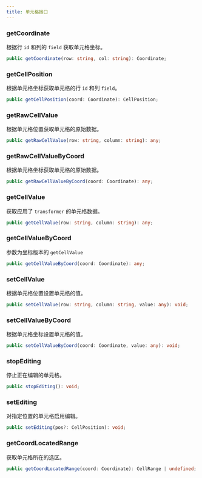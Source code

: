 ```yaml
---
title: 单元格接口
---
```


### getCoordinate

根据行 `id` 和列的 `field` 获取单元格坐标。

```typescript
public getCoordinate(row: string, col: string): Coordinate;
```

### getCellPosition

根据单元格坐标获取单元格的行 `id` 和列 `field`。

```typescript
public getCellPosition(coord: Coordinate): CellPosition;
```

### getRawCellValue

根据单元格位置获取单元格的原始数据。

```typescript
public getRawCellValue(row: string, column: string): any;
```

### getRawCellValueByCoord

根据单元格坐标获取单元格的原始数据。

```typescript
public getRawCellValueByCoord(coord: Coordinate): any;
```

### getCellValue

获取应用了 `transformer` 的单元格数据。

```typescript
public getCellValue(row: string, column: string): any;
```

### getCellValueByCoord

参数为坐标版本的 `getCellValue`

```typescript
public getCellValueByCoord(coord: Coordinate): any;
```

### setCellValue

根据单元格位置设置单元格的值。

```typescript
public setCellValue(row: string, column: string, value: any): void;
```

### setCellValueByCoord

根据单元格坐标设置单元格的值。

```typescript
public setCellValueByCoord(coord: Coordinate, value: any): void;
```

### stopEditing

停止正在编辑的单元格。

```typescript
public stopEditing(): void;
```

### setEditing

对指定位置的单元格启用编辑。

```typescript
public setEditing(pos?: CellPosition): void;
```

### getCoordLocatedRange

获取单元格所在的选区。

```typescript
public getCoordLocatedRange(coord: Coordinate): CellRange | undefined;
```
